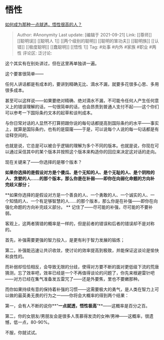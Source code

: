 # 悟性
[如何成为那种一点就透，悟性很高的人？](https://www.zhihu.com/question/300313253/answer/1926470416)

> Author: #Anonymity
> Last update: [编辑于 2021-09-21]
> Link: [[尊师]] [[聪明误]] [[聪明人 1]] [[两个级别的聪明]] [[聪明的笨功夫]] [[聪明族]] [[认错]] [[极度聪明]] [[蠢聪明]] [[悟性 1]]
> Tag: #处事 #内外 #家族 #职业 #两性
> 评论区:
> 泛讨论:

这个其实有在别处讲过，但在这里再单独讲一遍。

这个要害很简单——

任何人讲话都是有成本的，要讲到精确无比、滴水不漏，就要多花很多心思、多用很多成本。

甚至可以这样说——如果要绝对精确、绝对滴水不漏，不可能令任何人产生任何意义上的错误理解的话，一句很简单的话，也会昂贵到普通人支付不起——这个你们可以参考一下国际条约文本的起草和谈判成本。

与你日常对话的人显然不打算把跟你说的每句话都提高到国际条约的水平——事实上，就算是国际条约，也有的是窟窿——于是，可以说每个人说的每一句话都是有诠释空间的。

也就是说，它总是可以被合乎逻辑的理解为多个不同的版本。也就是说，你现在可以通过采信其中的某个版本并按照这个版本来构造你的回应来决定这对话的走向。

现在关键来了——你选择的是哪个版本？

**如果你选择的是假设对方是个傻瓜、是个无知的人、是个无耻的人、是个阴险的人、贪婪的人……的那个版本，那么你是在补弱——即你在向弱化命题的方向补完歧义部分；**

**如果你选择的是假设对方是一个善良的人、一个勇敢的人、一个诚实的人、一个知情的人、一个有足够智慧的人……的那个版本，那么你是在补强——即你在向强化命题的方向补完歧义部分。
**
记住了——尽可能的补强，尽可能的不要补弱。

客观上，这两者猜错的概率是一样的，但是前者的错误和后者的错误却不是对称的。

首先，补强需要更强的智力投入，是更有利于智力发展的锻炼；

第二，补强能迅速让共识收敛，使讨论的效率提高到极致，并能保证这谈论是愉快和良性的。

而补弱却恰恰相反，会导致无限的分歧，使得对方要不断的面对更低级下流的荒唐猜测，忘了效率吧，效率已经是一个不再值得谈论的问题了，你先来根避雷针吧——对方已经在集气准备发五雷咒了——还是外要焦，里也不要嫩那种。

而你如果持续有意的保持着补强的习惯——这需要极大的勇气，是人类在智力上可以做的最英勇无畏的行为之一——你将会大概率的得到两个结果：

第一，会有人不断的说你**“**一点就透，悟性极高**”**——这概率是百分之百。

第二，你的女朋友/男朋友会是很多人羡慕得发烫的女神/男神——这概率，很遗憾，低一点，80-90%。

不服，你就试试。
